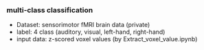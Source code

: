 ### multi-class classification

* Dataset: sensorimotor fMRI brain data (private)
* label: 4 class (auditory, visual, left-hand, right-hand)
* input data: z-scored voxel values (by Extract_voxel_value.ipynb)
